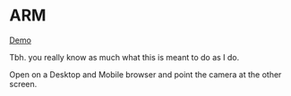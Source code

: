 ARM
===

[Demo](https://arm.zi.is/)

Tbh. you really know as much what this is meant to do as I do.

Open on a Desktop and Mobile browser and point the camera at the other screen.
